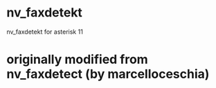 nv_faxdetekt
==========================================================

nv_faxdetekt for asterisk 11

originally modified from nv_faxdetect (by marcelloceschia)
===========================================================
